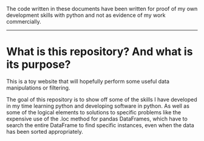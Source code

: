 The code written in these documents have been written for proof of my own development skills with 
python and not as evidence of my work commercially.
*************************************************************************************************

What is this repository? And what is its purpose?
=================================================
This is a toy website that will hopefully perform some useful data manipulations or filtering.

The goal of this repository is to show off some of the skills I have developed in my time learning python and developing
software in python. As well as some of the logical elements to solutions to specific problems like the expensive use of 
the .loc method for pandas DataFrames, which have to search the entire DataFrame to find specific instances, even when 
the data has been sorted appropriately.